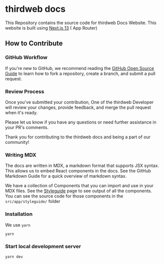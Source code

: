 # thirdweb docs

This Repository contains the source code for thirdweb Docs Website. This website is built using [Next.js 13](https://nextjs.org/docs) ( App Router)

## How to Contribute

### GitHub Workflow

If you're new to GitHub, we recommend reading the [GitHub Open Source Guide](https://opensource.guide/how-to-contribute/#opening-a-pull-request) to learn how to fork a repository, create a branch, and submit a pull request.

### Review Process

Once you've submitted your contribution, One of the thirdweb Developer will review your changes, provide feedback, and merge the pull request when it's ready.

Please let us know if you have any questions or need further assistance in your PR's comments.

Thank you for contributing to the thirdweb docs and being a part of our community!

### Writing MDX

The docs are written in MDX, a markdown format that supports JSX syntax. This allows us to embed React components in the docs. See the GitHub Markdown Guide for a quick overview of markdown syntax.

We have a collection of Components that you can import and use in your MDX files. See the [Styleguide](https://docs-v2.thirdweb-preview.com/styleguide) page to see output of all the components. You can see the source code for those components in the `src/app/styleguide/` folder

### Installation

We use `yarn`

```bash
yarn
```

### Start local development server

```bash
yarn dev
```
